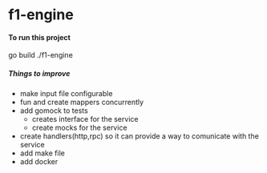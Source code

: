 # f1-engine

#### To run this project

go build
./f1-engine

##### Things to improve

* make input file configurable
* fun and create mappers concurrently
* add gomock to tests
    * creates interface for the service
    * create mocks for the service
* create handlers(http,rpc) so it can provide a way to comunicate with the service
* add make file
* add docker 
